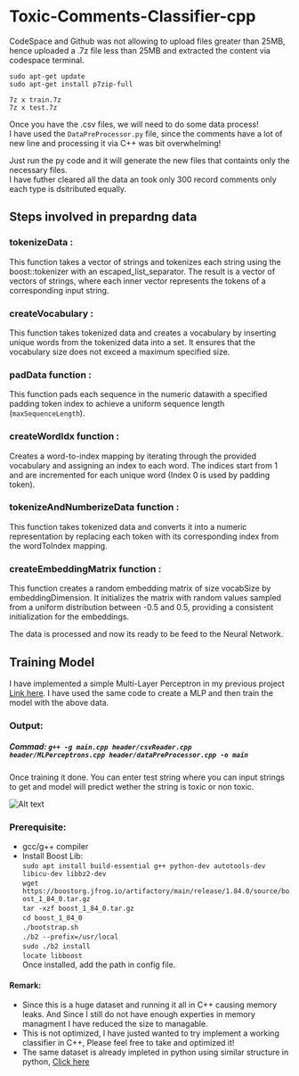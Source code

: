 # Toxic-Comments-Classifier-cpp



CodeSpace and Github was not allowing to upload files greater than 25MB, hence uploaded a .7z file less than 25MB and extracted the content via codespace terminal.

`sudo apt-get update` <br/>
`sudo apt-get install p7zip-full`

`7z x train.7z` <br/>
`7z x test.7z`

Once you have the .csv files, we will need to do some data process!<br/>
I have used the `DataPreProcessor.py` file, since the comments have a lot of new line and processing it via C++ was bit overwhelming!

Just run the py code and it will generate the new files that containts only the necessary files.<br />
I have futher cleared all the data an took only 300 record comments only each type is dsitributed equally.

## Steps involved in prepardng data

### tokenizeData :
This function takes a vector of strings and tokenizes each string using the boost::tokenizer with an escaped_list_separator. The result is a vector of vectors of strings, where each inner vector represents the tokens of a corresponding input string.

### createVocabulary :
This function takes tokenized data and creates a vocabulary by inserting unique words from the tokenized data into a set. It ensures that the vocabulary size does not exceed a maximum specified size.

### padData function :
This function pads each sequence in the numeric datawith a specified padding token index to achieve a uniform sequence length (`maxSequenceLength`).

### createWordIdx function :
Creates a word-to-index mapping by iterating through the provided vocabulary and assigning an index to each word. The indices start from 1 and are incremented for each unique word (Index 0 is used by padding token).

### tokenizeAndNumberizeData function :
This function takes tokenized data and converts it into a numeric representation by replacing each token with its corresponding index from the wordToIndex mapping.

### createEmbeddingMatrix function :
This function creates a random embedding matrix of size vocabSize by embeddingDimension. It initializes the matrix with random values sampled from a uniform distribution between -0.5 and 0.5, providing a consistent initialization for the embeddings.

The data is processed and now its ready to be feed to the Neural Network.

## Training Model

I have implemented a simple Multi-Layer Perceptron in my previous project [Link here](https://github.com/Shreyas9699/Neural-Network-CPP/tree/main).
I have used the same code to create a MLP and then train the model with the above data.


### Output:
##### Commad: `g++ -g main.cpp header/csvReader.cpp header/MLPerceptrons.cpp header/dataPreProcessor.cpp -o main`
Once training it done. You can enter test string where you can input strings to get and model will predict wether the string is toxic or non toxic. 

![Alt text](/workspaces/Toxic-Comments-Classifier-cpp/media/image.png)



### Prerequisite:
* gcc/g++ compiler
* Install Boost Lib: <br />
        `sudo apt install build-essential g++ python-dev autotools-dev libicu-dev libbz2-dev` <br />
        `wget https://boostorg.jfrog.io/artifactory/main/release/1.84.0/source/boost_1_84_0.tar.gz` <br />
        `tar -xzf boost_1_84_0.tar.gz` <br />
        `cd boost_1_84_0` <br />
        `./bootstrap.sh` <br />
        `./b2 --prefix=/usr/local` <br />
        `sudo ./b2 install` <br />
        `locate libboost` <br />
    Once installed, add the path in config file. 



#### Remark:
- Since this is a huge dataset and running it all in C++ causing memory leaks. And Since I still do not have enough experties in memory managment I have reduced the size to managable.
- This is not optimized, I have justed wanted to try implement a working classifier in C++, Please feel free to take and optimized it!
- The same dataset is already impleted in python using similar structure in python, [Click here](https://github.com/Shreyas9699/Convolutions-text-classification)


